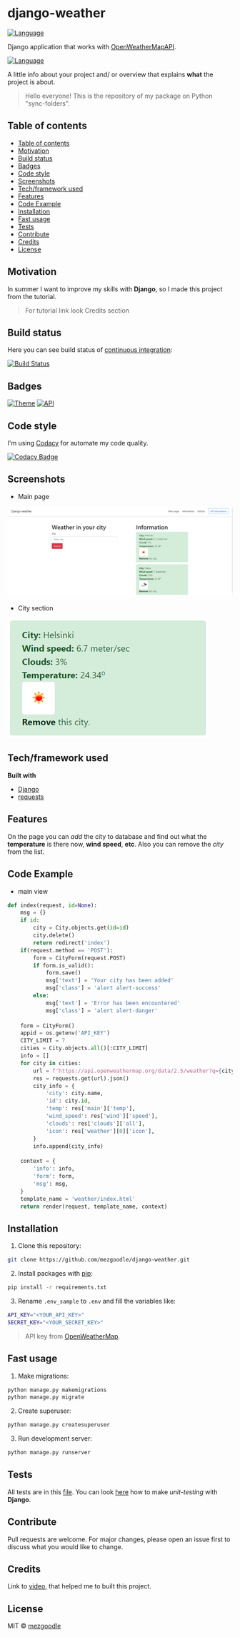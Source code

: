 # django-weather

[![Language](https://img.shields.io/badge/language-python-brightgreen?style=flat-square)](https://www.python.org/)

Django application that works with [OpenWeatherMapAPI](https://openweathermap.org/api).

[![Language](https://img.shields.io/badge/language-python-brightgreen?style=flat-square)](https://www.python.org/)

A little info about your project and/ or overview that explains **what** the project is about.

> Hello everyone! This is the repository of my package on Python "sync-folders".

## Table of contents

- [Table of contents](#table-of-contents)
- [Motivation](#motivation)
- [Build status](#build-status)
- [Badges](#badges)
- [Code style](#code-style)
- [Screenshots](#screenshots)
- [Tech/framework used](#techframework-used)
- [Features](#features)
- [Code Example](#code-example)
- [Installation](#installation)
- [Fast usage](#fast-usage)
- [Tests](#tests)
- [Contribute](#contribute)
- [Credits](#credits)
- [License](#license)

## Motivation

In summer I want to improve my skills with **Django**, so I made this project from the tutorial.

> For tutorial link look Credits section

## Build status

Here you can see build status of [continuous integration](https://en.wikipedia.org/wiki/Continuous_integration):

[![Build Status](https://travis-ci.com/mezgoodle/django-weather.svg?branch=master)](https://travis-ci.com/mezgoodle/django-weather)

## Badges

[![Theme](https://img.shields.io/badge/Theme-API-brightgreen?style=flat-square)](https://uk.wikipedia.org/wiki/%D0%9F%D1%80%D0%B8%D0%BA%D0%BB%D0%B0%D0%B4%D0%BD%D0%B8%D0%B9_%D0%BF%D1%80%D0%BE%D0%B3%D1%80%D0%B0%D0%BC%D0%BD%D0%B8%D0%B9_%D1%96%D0%BD%D1%82%D0%B5%D1%80%D1%84%D0%B5%D0%B9%D1%81)
[![API](https://img.shields.io/badge/API-OpenWeatherMap-brightgreen?style=flat-square)](https://openweathermap.org/api)

## Code style

I'm using [Codacy](https://www.codacy.com/) for automate my code quality.

[![Codacy Badge](https://app.codacy.com/project/badge/Grade/dccf7974d1354fe79aa320042a48b55b)](https://www.codacy.com/manual/mezgoodle/django-weather?utm_source=github.com&amp;utm_medium=referral&amp;utm_content=mezgoodle/django-weather&amp;utm_campaign=Badge_Grade)
 
## Screenshots

- Main page

![Screenshot 1](https://raw.githubusercontent.com/mezgoodle/images/master/django-weather1.png)

- City section

![Screenshot 1](https://raw.githubusercontent.com/mezgoodle/images/master/django-weather2.png)

## Tech/framework used

**Built with**

- [Django](https://www.djangoproject.com/)
- [requests](https://requests.readthedocs.io/en/master/)

## Features

On the page you can _add_ the city to database and find out what the **temperature** is there now, **wind speed**, **etc**. Also you can remove the _city_ from the list.

## Code Example

- main view

```python
def index(request, id=None):
    msg = {}
    if id:
        city = City.objects.get(id=id)
        city.delete()
        return redirect('index')
    if(request.method == 'POST'):
        form = CityForm(request.POST)
        if form.is_valid():
            form.save()
            msg['text'] = 'Your city has been added'
            msg['class'] = 'alert alert-success'
        else:
            msg['text'] = 'Error has been encountered'
            msg['class'] = 'alert alert-danger'

    form = CityForm()
    appid = os.getenv('API_KEY')
    CITY_LIMIT = 7
    cities = City.objects.all()[:CITY_LIMIT]
    info = []
    for city in cities:
        url = f'https://api.openweathermap.org/data/2.5/weather?q={city.name}&units=metric&appid={appid}'
        res = requests.get(url).json()
        city_info = {
            'city': city.name,
            'id': city.id,
            'temp': res['main']['temp'],
            'wind_speed': res['wind']['speed'],
            'clouds': res['clouds']['all'],
            'icon': res['weather'][0]['icon'],
        }
        info.append(city_info)

    context = {
        'info': info,
        'form': form,
        'msg': msg,
    }
    template_name = 'weather/index.html'
    return render(request, template_name, context)
```

## Installation

1. Clone this repository:

```bash
git clone https://github.com/mezgoodle/django-weather.git
```

2. Install packages with [pip](https://pip.pypa.io/en/stable/):

```bash
pip install -r requirements.txt
```

3. Rename `.env_sample` to `.env` and fill the variables like:

```bash
API_KEY="<YOUR_API_KEY>"
SECRET_KEY="<YOUR_SECRET_KEY>"
```

> API key from [OpenWeatherMap](https://openweathermap.org/).

## Fast usage

1. Make migrations:

```bash
python manage.py makemigrations
python manage.py migrate
```

2. Create superuser:

```python
python manage.py createsuperuser
```

3. Run development server:

```python
python manage.py runserver
```

## Tests

All tests are in this [file](https://github.com/mezgoodle/django-weather/blob/master/mysite/weather/tests.py). You can look [here](https://github.com/mezgoodle/Django-tutorial/wiki/Testing) how to make _unit-testing_ with **Django**.

## Contribute

Pull requests are welcome. For major changes, please open an issue first to discuss what you would like to change.

## Credits

Link to [video](https://www.youtube.com/watch?v=lsAbq2RcWlQ), that helped me to built this project.

## License

MIT © [mezgoodle](https://github.com/mezgoodle)